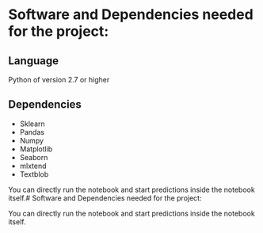 # Software and Dependencies needed for the project:
## Language
Python of version 2.7 or higher

## Dependencies
- Sklearn
- Pandas
- Numpy
- Matplotlib
- Seaborn
- mlxtend
- Textblob 

You can directly run the notebook and start predictions inside the notebook itself.# Software and Dependencies needed for the project:


You can directly run the notebook and start predictions inside the notebook itself.